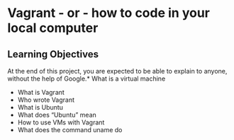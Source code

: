 # Vagrant - or - how to code in your local computer
## Learning Objectives
 At the end of this project, you are expected to be able to explain to anyone, without the help of Google.* What is a virtual machine
* What is Vagrant
* Who wrote Vagrant
* What is Ubuntu
* What does “Ubuntu” mean
* How to use VMs with Vagrant
* What does the command uname do
